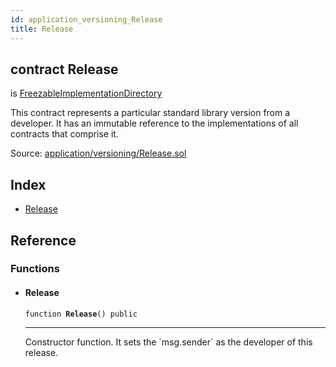 ```yaml
---
id: application_versioning_Release
title: Release
---
```


<div class="contract-doc"><div class="contract"><h2 class="contract-header"><span class="contract-kind">contract</span> Release</h2><p class="base-contracts"><span>is</span> <a href="application_versioning_FreezableImplementationDirectory.html">FreezableImplementationDirectory</a></p><p class="description">This contract represents a particular standard library version from a developer. It has an immutable reference to the implementations of all contracts that comprise it.</p><div class="source">Source: <a href="https://github.com/zeppelinos/zos-lib/blob/v1.0.0/contracts/application/versioning/Release.sol" target="_blank">application/versioning/Release.sol</a></div></div><div class="index"><h2>Index</h2><ul><li><a href="application_versioning_Release.html#Release">Release</a></li></ul></div><div class="reference"><h2>Reference</h2><div class="functions"><h3>Functions</h3><ul><li><div class="item function"><span id="Release" class="anchor-marker"></span><h4 class="name">Release</h4><div class="body"><code class="signature">function <strong>Release</strong><span>() </span><span>public </span></code><hr/><div class="description"><p>Constructor function. It sets the `msg.sender` as the developer of this release.</p></div></div></div></li></ul></div></div></div>

